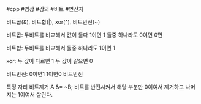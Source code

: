 #cpp #영상 #강의 #비트 #연산자 

비트곱(&), 비트합(|), xor(^), 비트반전(~)

비트곱:
	두비트를 비교해서 값이 둘다 1이면 1
	둘중 하나라도 0이면 0면

비트합:
	두비트를 비교해서 
	둘중 하나라도 1이면 1

xor: 
	두 값이 다르면 1
	두 값이 같으면 0

비트반전:
	0이면1  1이면0 비트반전

특정 자리 비트제거
	A &= ~B;
	비트를 반전시켜서
	해당 부분만 0이여서 제거하고
	나머지는 1이여서 살린다.

